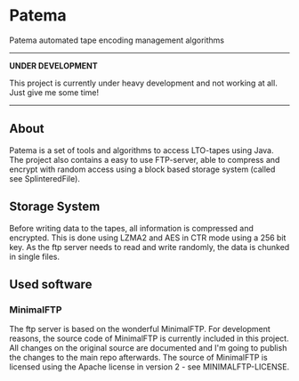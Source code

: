 # Patema
Patema automated tape encoding management algorithms

---
**UNDER DEVELOPMENT**

This project is currently under heavy development and not working at all.
Just give me some time!

---

## About
Patema is a set of tools and algorithms to access LTO-tapes using Java.
The project also contains a easy to use FTP-server, able to compress and encrypt with random
access using a block based storage system (called see SplinteredFile).

## Storage System
Before writing data to the tapes, all information is compressed and encrypted.
This is done using LZMA2 and AES in CTR mode using a 256 bit key. As the ftp server
needs to read and write randomly, the data is chunked in single files.

## Used software
### MinimalFTP
The ftp server is based on the wonderful MinimalFTP. For development reasons, the source code
of MinimalFTP is currently included in this project. All changes on the original source
are documented and I'm going to publish the changes to the main repo afterwards.
The source of MinimalFTP is licensed using the Apache license in version 2 - see MINIMALFTP-LICENSE.



 